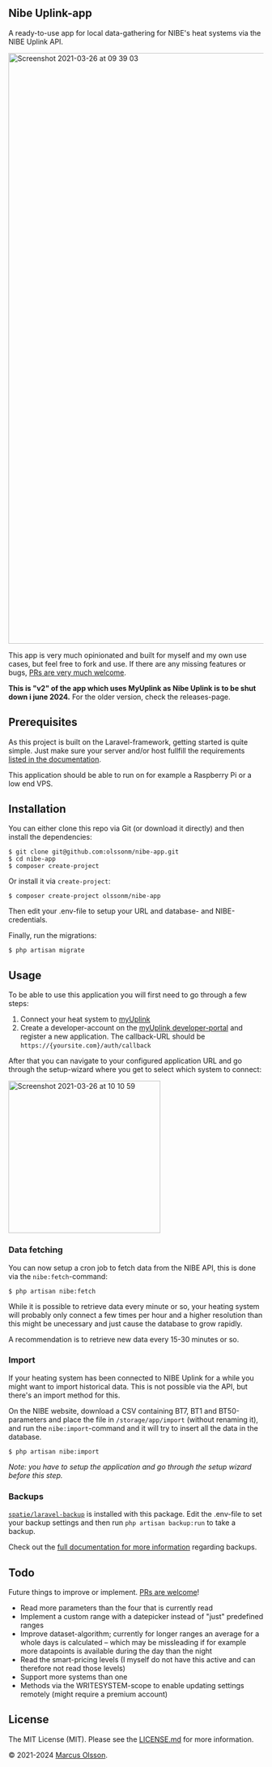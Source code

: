 ## Nibe Uplink-app

A ready-to-use app for local data-gathering for NIBE's heat systems via the NIBE Uplink API.

<img width="1164" alt="Screenshot 2021-03-26 at 09 39 03" src="https://user-images.githubusercontent.com/907114/112606094-4735ce80-8e18-11eb-9955-dba435aa2411.png">

This app is very much opinionated and built for myself and my own use cases, but feel free to fork and use. If there are any missing features or bugs, [PRs are very much welcome](https://github.com/olssonm/nibe-app/pulls).

**This is "v2" of the app which uses MyUplink as Nibe Uplink is to be shut down i june 2024.** For the older version, check the releases-page.

## Prerequisites

As this project is built on the Laravel-framework, getting started is quite simple. Just make sure your server and/or host fullfill the requirements [listed in the documentation](https://laravel.com/docs/8.x/deployment#server-requirements). 

This application should be able to run on for example a Raspberry Pi or a low end VPS.

## Installation

You can either clone this repo via Git (or download it directly) and then install the dependencies:

```
$ git clone git@github.com:olssonm/nibe-app.git
$ cd nibe-app
$ composer create-project
```

Or install it via `create-project`:

```
$ composer create-project olssonm/nibe-app
```

Then edit your .env-file to setup your URL and database- and NIBE-credentials.

Finally, run the migrations:

```
$ php artisan migrate
```

## Usage

To be able to use this application you will first need to go through a few steps:

1. Connect your heat system to [myUplink](https://www.myuplink.com/)
2. Create a developer-account on the [myUplink developer-portal](https://dev.myuplink.com/login) and register a new application. The callback-URL should be `https://{yoursite.com}/auth/callback`

After that you can navigate to your configured application URL and go through the setup-wizard where you get to select which system to connect:

<img width="300" alt="Screenshot 2021-03-26 at 10 10 59" src="https://user-images.githubusercontent.com/907114/112609238-9a5d5080-8e1b-11eb-91ba-ab12ec9ca9cc.png">

### Data fetching

You can now setup a cron job to fetch data from the NIBE API, this is done via the `nibe:fetch`-command:

```
$ php artisan nibe:fetch
```

While it is possible to retrieve data every minute or so, your heating system will probably only connect a few times per hour and a higher resolution than this might be unecessary and just cause the database to grow rapidly. 

A recommendation is to retrieve new data every 15-30 minutes or so.

### Import

If your heating system has been connected to NIBE Uplink for a while you might want to import historical data. This is not possible via the API, but there's an import method for this.

On the NIBE website, download a CSV containing BT7, BT1 and BT50-parameters and place the file in `/storage/app/import` (without renaming it), and run the `nibe:import`-command and it will try to insert all the data in the database. 

```
$ php artisan nibe:import
```

*Note: you have to setup the application and go through the setup wizard before this step.*

### Backups

[`spatie/laravel-backup`](https://github.com/spatie/laravel-backup) is installed with this package. Edit the .env-file to set your backup settings and then run `php artisan backup:run` to take a backup.

Check out the [full documentation for more information](https://spatie.be/docs/laravel-backup/v7/introduction) regarding backups.

## Todo

Future things to improve or implement. [PRs are welcome](https://github.com/olssonm/nibe-app/pulls)!

- Read more parameters than the four that is currently read
- Implement a custom range with a datepicker instead of "just" predefined ranges
- Improve dataset-algorithm; currently for longer ranges an average for a whole days is calculated – which may be missleading if for example more datapoints is available during the day than the night
- Read the smart-pricing levels (I myself do not have this active and can therefore not read those levels)
- Support more systems than one
- Methods via the WRITESYSTEM-scope to enable updating settings remotely (might require a premium account)

## License

The MIT License (MIT). Please see the [LICENSE.md](LICENSE.md) for more information.

© 2021-2024 [Marcus Olsson](https://marcusolsson.me).

